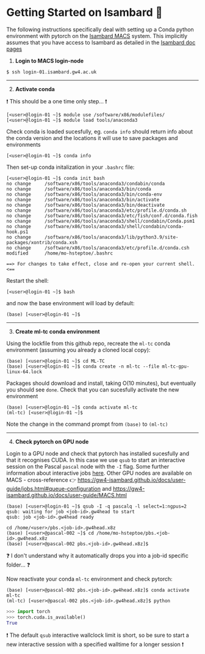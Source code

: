 # Getting Started on Isambard :rocket:

The following instructions specifically deal with setting up a Conda python environment with pytorch on the [Isambard MACS](https://gw4-isambard.github.io/docs/user-guide/MACS.html) system. This implicitly assumes that you have access to Isambard as detailed in the [Isambard doc pages](https://gw4-isambard.github.io/docs/index.html)

1. **Login to MACS login-node**

```Shell
$ ssh login-01.isambard.gw4.ac.uk
```
---

2. **Activate conda** 

:exclamation: This should be a one time only step... :exclamation:

```Shell
[<user>@login-01 ~]$ module use /software/x86/modulefiles/
[<user>@login-01 ~]$ module load tools/anaconda3
```

Check conda is loaded sucesfully, eg. `conda info` should return info about the conda version and the locations it will use to save packages and environments

```Shell
[<user>@login-01 ~]$ conda info
```
Then set-up conda initalization in your `.bashrc` file:
```Shell
[<user>@login-01 ~]$ conda init bash
no change     /software/x86/tools/anaconda3/condabin/conda
no change     /software/x86/tools/anaconda3/bin/conda
no change     /software/x86/tools/anaconda3/bin/conda-env
no change     /software/x86/tools/anaconda3/bin/activate
no change     /software/x86/tools/anaconda3/bin/deactivate
no change     /software/x86/tools/anaconda3/etc/profile.d/conda.sh
no change     /software/x86/tools/anaconda3/etc/fish/conf.d/conda.fish
no change     /software/x86/tools/anaconda3/shell/condabin/Conda.psm1
no change     /software/x86/tools/anaconda3/shell/condabin/conda-hook.ps1
no change     /software/x86/tools/anaconda3/lib/python3.9/site-packages/xontrib/conda.xsh
no change     /software/x86/tools/anaconda3/etc/profile.d/conda.csh
modified      /home/mo-hsteptoe/.bashrc

==> For changes to take effect, close and re-open your current shell. <==
```

Restart the shell:
```Shell
[<user>@login-01 ~]$ bash
```
and now the base environment will load by default:
```Shell
(base) [<user>@login-01 ~]$
```

---

3. **Create ml-tc conda environment**

Using the lockfile from this github repo, recreate the `ml-tc` conda environment (assuming you already a cloned local copy):
```Shell
(base) [<user>@login-01 ~]$ cd ML-TC
(base) [<user>@login-01 ~]$ conda create -n ml-tc --file ml-tc-gpu-linux-64.lock
```
Packages should download and install, taking O(10 minutes), but eventually you should see `done`. Check that you can sucesfully activate the new environment
```Shell
(base) [<user>@login-01 ~]$ conda activate ml-tc
(ml-tc) [<user>@login-01 ~]$
```
Note the change in the command prompt from `(base)` to `(ml-tc)`

---

4. **Check pytorch on GPU node**

Login to a GPU node and check that pytorch has installed sucesfully and that it recognises CUDA.  In this case we use `qsub` to start an interactive session on the Pascal `pascal` node with the `-I` flag.  Some further information about interactive jobs [here](https://gw4-isambard.github.io/docs/user-guide/jobs.html#interactive-job).  Other GPU nodes are available on MACS - cross-reference :point_right: https://gw4-isambard.github.io/docs/user-guide/jobs.html#queue-configuration and https://gw4-isambard.github.io/docs/user-guide/MACS.html

```Shell
(base) [<user>@login-01 ~]$ qsub -I -q pascalq -l select=1:ngpus=2
qsub: waiting for job <job-id>.gw4head to start
qsub: job <job-id>.gw4head ready

cd /home/<user>/pbs.<job-id>.gw4head.x8z
(base) [<user>@pascal-002 ~]$ cd /home/mo-hsteptoe/pbs.<job-id>.gw4head.x8z
(base) [<user>@pascal-002 pbs.<job-id>.gw4head.x8z]$
```
:question: I don't understand why it automatically drops you into a job-id specific folder... :question:

Now reactivate your conda `ml-tc` environment and check pytorch:

```Shell
(base) [<user>@pascal-002 pbs.<job-id>.gw4head.x8z]$ conda activate ml-tc
(ml-tc) [<user>@pascal-002 pbs.<job-id>.gw4head.x8z]$ python
```
```Python
>>> import torch
>>> torch.cuda.is_available()
True
```

:exclamation: The default `qsub` interactive wallclock limit is short, so be sure to start a new interactive session with a specified walltime for a longer session :exclamation:
